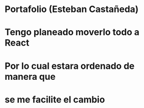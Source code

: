 # Portafolio (Esteban Castañeda)
# Tengo planeado moverlo todo a React
# Por lo cual estara ordenado de manera que
# se me facilite el cambio